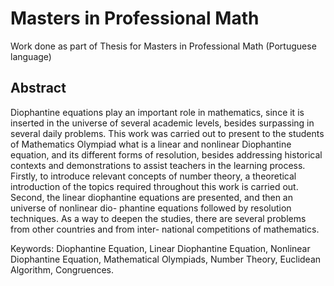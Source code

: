# Masters in Professional Math
Work done as part of Thesis for Masters in Professional Math (Portuguese language)

## Abstract
Diophantine equations play an important role in mathematics, since it is inserted in the universe of several academic levels, besides surpassing in several daily problems. This work was carried out to present to the students of Mathematics Olympiad what is a linear and nonlinear Diophantine equation, and its different forms of resolution, besides addressing historical contexts and demonstrations to assist teachers in the learning process. Firstly, to introduce relevant concepts of number theory, a theoretical introduction of the topics required throughout this work is carried out. Second, the linear diophantine equations are presented, and then an universe of nonlinear dio- phantine equations followed by resolution techniques. As a way to deepen the studies, there are several problems from other countries and from inter- national competitions of mathematics.


Keywords: Diophantine Equation, Linear Diophantine Equation, Nonlinear Diophantine Equation, Mathematical Olympiads, Number Theory, Euclidean Algorithm, Congruences.
